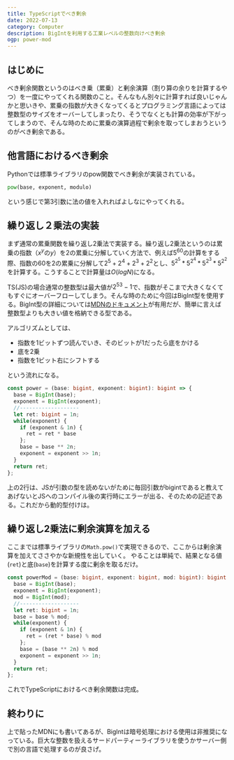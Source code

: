 ```yaml
---
title: TypeScriptでべき剰余
date: 2022-07-13
category: Computer
description: BigIntを利用する工業レベルの整数向けべき剰余
ogp: power-mod
---
```

## はじめに
べき剰余関数というのはべき乗（累乗）と剰余演算（割り算の余りを計算するやつ）を一度にやってくれる関数のこと。そんなもん別々に計算すれば良いじゃんかと思いきや、累乗の指数が大きくなってくるとプログラミング言語によっては整数型のサイズをオーバーしてしまったり、そうでなくとも計算の効率が下がってしまうので、そんな時のために累乗の演算過程で剰余を取ってしまおうというのがべき剰余である。

## 他言語におけるべき剰余
Pythonでは標準ライブラリのpow関数でべき剰余が実装されている。

```python
pow(base, exponent, modulo)
```

という感じで第3引数に法の値を入れればよしなにやってくれる。

## 繰り返し２乗法の実装
まず通常の累乗関数を繰り返し2乗法で実装する。繰り返し2乗法というのは累乗の指数（$x^y$の$y$）を2の累乗に分解していく方法で、例えば$5^{60}$の計算をする際、指数の60を2の累乗に分解して$2^5+2^4+2^3+2^2$とし、$5^{2^5}*5^{2^4}*5^{2^3}*5^{2^2}$を計算する。こうすることで計算量は$O(logN)$になる。

TS(JS)の場合通常の整数型は最大値が$2^53 - 1$で、指数がそこまで大きくなくてもすぐにオーバーフローしてしまう。そんな時のために今回はBigInt型を使用する。BigInt型の詳細については[MDNのドキュメント](https://developer.mozilla.org/en-US/docs/Web/JavaScript/Reference/Global_Objects/BigInt)が有用だが、簡単に言えば整数型よりも大きい値を格納できる型である。

アルゴリズムとしては、
- 指数を1ビットずつ読んでいき、そのビットが1だったら底をかける
- 底を2乗
- 指数を1ビット右にシフトする

という流れになる。

```typescript
const power = (base: bigint, exponent: bigint): bigint => {
  base = BigInt(base);
  exponent = BigInt(exponent);
  //-------------------
  let ret: bigint = 1n;
  while(exponent) {
    if (exponent & 1n) {
      ret = ret * base
    };
    base = base ** 2n;
    exponent = exponent >> 1n;
  }
  return ret;
};
```
上の2行は、JSが引数の型を読めないがために毎回引数がbigintであると教えてあげないとJSへのコンパイル後の実行時にエラーが出る、そのための記述である。これだから動的型付けは。

## 繰り返し2乗法に剰余演算を加える
ここまでは標準ライブラリの`Math.pow()`で実現できるので、ここからは剰余演算を加えてささやかな新規性を出していく。
やることは単純で、結果となる値(`ret`)と底(`base`)を計算する度に剰余を取るだけ。

```typescript
const powerMod = (base: bigint, exponent: bigint, mod: bigint): bigint => {
  base = BigInt(base);
  exponent = BigInt(exponent);
  mod = BigInt(mod);
  //-------------------
  let ret: bigint = 1n;
  base = base % mod;
  while(exponent) {
    if (exponent & 1n) {
      ret = (ret * base) % mod
    };
    base = (base ** 2n) % mod
    exponent = exponent >> 1n;
  }
  return ret;
};
```
これでTypeScriptにおけるべき剰余関数は完成。

## 終わりに
上で貼ったMDNにも書いてあるが、BigIntは暗号処理における使用は非推奨になっている。巨大な整数を扱えるサードパーティーライブラリを使うかサーバー側で別の言語で処理するのが良さげ。

